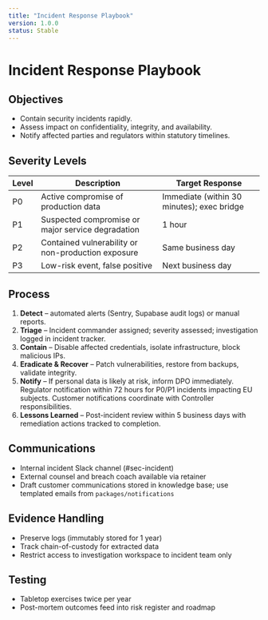 ```yaml
---
title: "Incident Response Playbook"
version: 1.0.0
status: Stable
---
```









# Incident Response Playbook

## Objectives
- Contain security incidents rapidly.
- Assess impact on confidentiality, integrity, and availability.
- Notify affected parties and regulators within statutory timelines.

## Severity Levels
| Level | Description | Target Response |
| --- | --- | --- |
| P0 | Active compromise of production data | Immediate (within 30 minutes); exec bridge |
| P1 | Suspected compromise or major service degradation | 1 hour |
| P2 | Contained vulnerability or non-production exposure | Same business day |
| P3 | Low-risk event, false positive | Next business day |

## Process
1. **Detect** – automated alerts (Sentry, Supabase audit logs) or manual reports.
2. **Triage** – Incident commander assigned; severity assessed; investigation logged in incident tracker.
3. **Contain** – Disable affected credentials, isolate infrastructure, block malicious IPs.
4. **Eradicate & Recover** – Patch vulnerabilities, restore from backups, validate integrity.
5. **Notify** – If personal data is likely at risk, inform DPO immediately. Regulator notification within 72 hours for P0/P1 incidents impacting EU subjects. Customer notifications coordinate with Controller responsibilities.
6. **Lessons Learned** – Post-incident review within 5 business days with remediation actions tracked to completion.

## Communications
- Internal incident Slack channel (#sec-incident)
- External counsel and breach coach available via retainer
- Draft customer communications stored in knowledge base; use templated emails from `packages/notifications`

## Evidence Handling
- Preserve logs (immutably stored for 1 year)
- Track chain-of-custody for extracted data
- Restrict access to investigation workspace to incident team only

## Testing
- Tabletop exercises twice per year
- Post-mortem outcomes feed into risk register and roadmap
